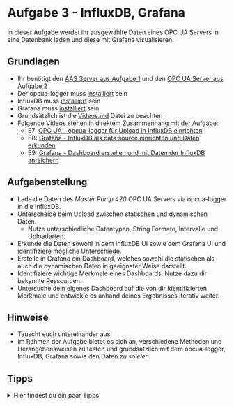 # Aufgabe 3 - InfluxDB, Grafana
In dieser Aufgabe werdet ihr ausgewählte Daten eines OPC UA Servers in eine Datenbank laden und diese mit Grafana visualisieren.

## Grundlagen
* Ihr benötigt den [AAS Server aus Aufgabe 1](Aufgabe1.md) und den [OPC UA Server aus Aufgabe 2](Aufgabe2.md)
* Der opcua-logger muss [installiert](../Installation/opcua-logger.md) sein
* InfluxDB muss [installiert](../Installation/InfluxDB.md) sein
* Grafana muss [installiert](../Installation/Grafana.md) sein
* Grundsätzlich ist die [Videos.md](../Videos.md) Datei zu beachten
* Folgende Videos stehen in direktem Zusammenhang mit der Aufgabe:
  * E7: [OPC UA - opcua-logger für Upload in InfluxDB einrichten](https://www.youtube.com/watch?v=97MCgv7MS5I&list=PLzbl7wFtWqTR72ODjOUj5aEGsa4TxXYhy&index=6)
  * E8: [Grafana - InfluxDB als data source einrichten und Daten erkunden](https://www.youtube.com/watch?v=kok8IHcI93k&list=PLzbl7wFtWqTR72ODjOUj5aEGsa4TxXYhy&index=7)
  * E9: [Grafana - Dashboard erstellen und mit Daten der InfluxDB anreichern](https://www.youtube.com/watch?v=al9quHfWBqI&list=PLzbl7wFtWqTR72ODjOUj5aEGsa4TxXYhy&index=8)
  
## Aufgabenstellung
* Lade die Daten des *Master Pump 420* OPC UA Servers via opcua-logger in die InfluxDB.
* Unterscheide beim Upload zwischen statischen und dynamischen Daten.
  * Nutze unterschiedliche Datentypen, String Formate, Intervalle und Uploadarten.
* Erkunde die Daten sowohl in dem InfluxDB UI sowie dem Grafana UI und identifiziere mögliche Unterschiede.
* Erstelle in Grafana ein Dashboard, welches sowohl die statischen als auch die dynamischen Daten in geeigneter Weise darstellt.
* Identifiziere wichtige Merkmale eines Dashboards. Nutze dazu dir bekannte Ressourcen.
* Untersuche dein eigenes Dashboard auf die von dir identifizierten Merkmale und entwickle es anhand deines Ergebnisses iterativ weiter.

## Hinweise
* Tauscht euch untereinander aus!
* Im Rahmen der Aufgabe bietet es sich an, verschiedene Methoden und Herangehensweisen zu testen und grundsätzlich mit dem opcua-logger, InfluxDB, Grafana sowie den Daten *zu spielen*.

## Tipps
<details>
  <summary>Hier findest du ein paar Tipps</summary>
  <ul>
    <li>Die Daten müssen in der Datenbank identifizierbar sein</li>
    <li>Der opcua-logger erlaubt die Zuweisung mehrerer Tags, nutze dies, um Daten zu gruppieren</li>
  </ul>
</details>